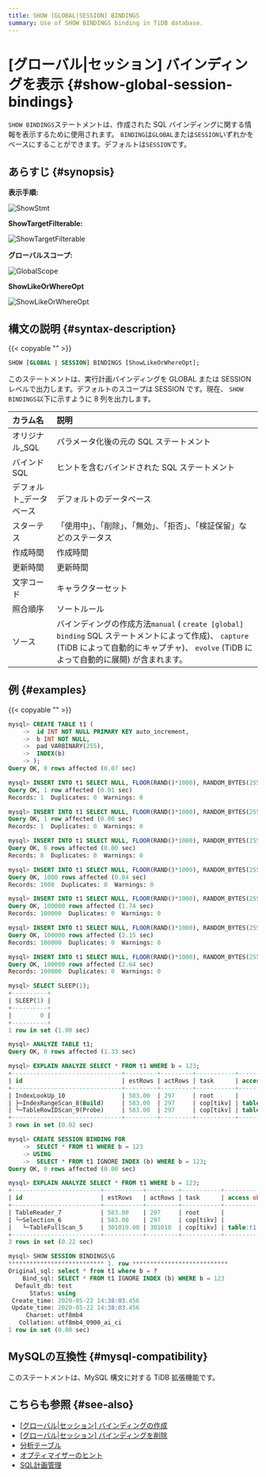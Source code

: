 ```yaml
---
title: SHOW [GLOBAL|SESSION] BINDINGS
summary: Use of SHOW BINDINGS binding in TiDB database.
---
```


# [グローバル|セッション] バインディングを表示 {#show-global-session-bindings}

`SHOW BINDINGS`ステートメントは、作成された SQL バインディングに関する情報を表示するために使用されます。 `BINDING`は`GLOBAL`または`SESSION`いずれかをベースにすることができます。デフォルトは`SESSION`です。

## あらすじ {#synopsis}

**表示手順:**

![ShowStmt](/media/sqlgram/ShowStmt.png)

**ShowTargetFilterable:**

![ShowTargetFilterable](/media/sqlgram/ShowTargetFilterable.png)

**グローバルスコープ:**

![GlobalScope](/media/sqlgram/GlobalScope.png)

**ShowLikeOrWhereOpt**

![ShowLikeOrWhereOpt](/media/sqlgram/ShowLikeOrWhereOpt.png)

## 構文の説明 {#syntax-description}

{{< copyable "" >}}

```sql
SHOW [GLOBAL | SESSION] BINDINGS [ShowLikeOrWhereOpt];
```

このステートメントは、実行計画バインディングを GLOBAL または SESSION レベルで出力します。デフォルトのスコープは SESSION です。現在、 `SHOW BINDINGS`以下に示すように 8 列を出力します。

| カラム名         | 説明                                                                                                                                      |
| :----------- | :-------------------------------------------------------------------------------------------------------------------------------------- |
| オリジナル_SQL    | パラメータ化後の元の SQL ステートメント                                                                                                                  |
| バインドSQL      | ヒントを含むバインドされた SQL ステートメント                                                                                                               |
| デフォルト_データベース | デフォルトのデータベース                                                                                                                            |
| スターテス        | 「使用中」、「削除」、「無効」、「拒否」、「検証保留」などのステータス                                                                                                     |
| 作成時間         | 作成時間                                                                                                                                    |
| 更新時間         | 更新時間                                                                                                                                    |
| 文字コード        | キャラクターセット                                                                                                                               |
| 照合順序         | ソートルール                                                                                                                                  |
| ソース          | バインディングの作成方法`manual` ( `create [global] binding` SQL ステートメントによって作成)、 `capture` (TiDB によって自動的にキャプチャ)、 `evolve` (TiDB によって自動的に展開) が含まれます。 |

## 例 {#examples}

{{< copyable "" >}}

```sql
mysql> CREATE TABLE t1 (
    ->  id INT NOT NULL PRIMARY KEY auto_increment,
    ->  b INT NOT NULL,
    ->  pad VARBINARY(255),
    ->  INDEX(b)
    -> );
Query OK, 0 rows affected (0.07 sec)

mysql> INSERT INTO t1 SELECT NULL, FLOOR(RAND()*1000), RANDOM_BYTES(255) FROM dual;
Query OK, 1 row affected (0.01 sec)
Records: 1  Duplicates: 0  Warnings: 0

mysql> INSERT INTO t1 SELECT NULL, FLOOR(RAND()*1000), RANDOM_BYTES(255) FROM t1 a JOIN t1 b JOIN t1 c LIMIT 100000;
Query OK, 1 row affected (0.00 sec)
Records: 1  Duplicates: 0  Warnings: 0

mysql> INSERT INTO t1 SELECT NULL, FLOOR(RAND()*1000), RANDOM_BYTES(255) FROM t1 a JOIN t1 b JOIN t1 c LIMIT 100000;
Query OK, 8 rows affected (0.00 sec)
Records: 8  Duplicates: 0  Warnings: 0

mysql> INSERT INTO t1 SELECT NULL, FLOOR(RAND()*1000), RANDOM_BYTES(255) FROM t1 a JOIN t1 b JOIN t1 c LIMIT 100000;
Query OK, 1000 rows affected (0.04 sec)
Records: 1000  Duplicates: 0  Warnings: 0

mysql> INSERT INTO t1 SELECT NULL, FLOOR(RAND()*1000), RANDOM_BYTES(255) FROM t1 a JOIN t1 b JOIN t1 c LIMIT 100000;
Query OK, 100000 rows affected (1.74 sec)
Records: 100000  Duplicates: 0  Warnings: 0

mysql> INSERT INTO t1 SELECT NULL, FLOOR(RAND()*1000), RANDOM_BYTES(255) FROM t1 a JOIN t1 b JOIN t1 c LIMIT 100000;
Query OK, 100000 rows affected (2.15 sec)
Records: 100000  Duplicates: 0  Warnings: 0

mysql> INSERT INTO t1 SELECT NULL, FLOOR(RAND()*1000), RANDOM_BYTES(255) FROM t1 a JOIN t1 b JOIN t1 c LIMIT 100000;
Query OK, 100000 rows affected (2.64 sec)
Records: 100000  Duplicates: 0  Warnings: 0

mysql> SELECT SLEEP(1);
+----------+
| SLEEP(1) |
+----------+
|        0 |
+----------+
1 row in set (1.00 sec)

mysql> ANALYZE TABLE t1;
Query OK, 0 rows affected (1.33 sec)

mysql> EXPLAIN ANALYZE SELECT * FROM t1 WHERE b = 123;
+-------------------------------+---------+---------+-----------+----------------------+---------------------------------------------------------------------------+-----------------------------------+----------------+------+
| id                            | estRows | actRows | task      | access object        | execution info                                                            | operator info                     | memory         | disk |
+-------------------------------+---------+---------+-----------+----------------------+---------------------------------------------------------------------------+-----------------------------------+----------------+------+
| IndexLookUp_10                | 583.00  | 297     | root      |                      | time:10.545072ms, loops:2, rpc num: 1, rpc time:398.359µs, proc keys:297  |                                   | 109.1484375 KB | N/A  |
| ├─IndexRangeScan_8(Build)     | 583.00  | 297     | cop[tikv] | table:t1, index:b(b) | time:0s, loops:4                                                          | range:[123,123], keep order:false | N/A            | N/A  |
| └─TableRowIDScan_9(Probe)     | 583.00  | 297     | cop[tikv] | table:t1             | time:12ms, loops:4                                                        | keep order:false                  | N/A            | N/A  |
+-------------------------------+---------+---------+-----------+----------------------+---------------------------------------------------------------------------+-----------------------------------+----------------+------+
3 rows in set (0.02 sec)

mysql> CREATE SESSION BINDING FOR
    ->  SELECT * FROM t1 WHERE b = 123
    -> USING
    ->  SELECT * FROM t1 IGNORE INDEX (b) WHERE b = 123;
Query OK, 0 rows affected (0.00 sec)

mysql> EXPLAIN ANALYZE SELECT * FROM t1 WHERE b = 123;
+-------------------------+-----------+---------+-----------+---------------+--------------------------------------------------------------------------------+--------------------+---------------+------+
| id                      | estRows   | actRows | task      | access object | execution info                                                                 | operator info      | memory        | disk |
+-------------------------+-----------+---------+-----------+---------------+--------------------------------------------------------------------------------+--------------------+---------------+------+
| TableReader_7           | 583.00    | 297     | root      |               | time:222.32506ms, loops:2, rpc num: 1, rpc time:222.078952ms, proc keys:301010 | data:Selection_6   | 88.6640625 KB | N/A  |
| └─Selection_6           | 583.00    | 297     | cop[tikv] |               | time:224ms, loops:298                                                          | eq(test.t1.b, 123) | N/A           | N/A  |
|   └─TableFullScan_5     | 301010.00 | 301010  | cop[tikv] | table:t1      | time:220ms, loops:298                                                          | keep order:false   | N/A           | N/A  |
+-------------------------+-----------+---------+-----------+---------------+--------------------------------------------------------------------------------+--------------------+---------------+------+
3 rows in set (0.22 sec)

mysql> SHOW SESSION BINDINGS\G
*************************** 1. row ***************************
Original_sql: select * from t1 where b = ?
    Bind_sql: SELECT * FROM t1 IGNORE INDEX (b) WHERE b = 123
  Default_db: test
      Status: using
 Create_time: 2020-05-22 14:38:03.456
 Update_time: 2020-05-22 14:38:03.456
     Charset: utf8mb4
   Collation: utf8mb4_0900_ai_ci
1 row in set (0.00 sec)
```

## MySQLの互換性 {#mysql-compatibility}

このステートメントは、MySQL 構文に対する TiDB 拡張機能です。

## こちらも参照 {#see-also}

-   [[グローバル|セッション] バインディングの作成](/sql-statements/sql-statement-create-binding.md)
-   [[グローバル|セッション] バインディングを削除](/sql-statements/sql-statement-drop-binding.md)
-   [分析テーブル](/sql-statements/sql-statement-analyze-table.md)
-   [オプティマイザーのヒント](/optimizer-hints.md)
-   [SQL計画管理](/sql-plan-management.md)
